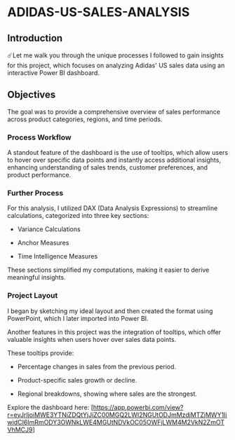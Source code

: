 # ADIDAS-US-SALES-ANALYSIS

## Introduction

☄️Let me walk you through the unique processes I followed to gain insights for this project, which focuses on analyzing Adidas' US sales data using an interactive Power BI dashboard. 

## Objectives 

The goal was to provide a comprehensive overview of sales performance across product categories, regions, and time periods. 

### Process Workflow 

A standout feature of the dashboard is the use of tooltips, which allow users to hover over specific data points and instantly access additional insights, enhancing understanding of sales trends, customer preferences, and product performance.

### Further Process

For this analysis, I utilized DAX (Data Analysis Expressions) to streamline calculations, categorized into three key sections:

  - Variance Calculations

  - Anchor Measures

  - Time Intelligence Measures

These sections simplified my computations, making it easier to derive meaningful insights. 

### Project Layout

I began by sketching my ideal layout and then created the format using PowerPoint, which I later imported into Power BI. 

Another features in this project was the integration of tooltips, which offer valuable insights when users hover over sales data points. 

These tooltips provide:

- Percentage changes in sales from the previous period.

- Product-specific sales growth or decline.

- Regional breakdowns, showing where sales are the strongest.

Explore the dashboard here: [https://app.powerbi.com/view?r=eyJrIjoiMWE3YTNjZDQtYjJiZC00MGQ2LWI2NGUtODJmMzdjMTZjMWY1IiwidCI6ImRmODY3OWNkLWE4MGUtNDVkOC05OWFjLWM4M2VkN2ZmOTVhMCJ9]
